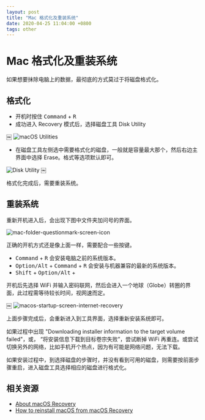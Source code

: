 ```yaml
---
layout: post
title: "Mac 格式化及重装系统"
date: 2020-04-25 11:04:00 +0800
tags: other
---
```

    
# Mac 格式化及重装系统


如果想要抹除电脑上的数据，最彻底的方式莫过于将磁盘格式化。

## 格式化
- 开机时按住 <kbd>Command</kbd> + <kbd>R</kbd>
- 成功进入 Recovery 模式后，选择磁盘工具 Disk Utility

￼
![macOS Utilities](https://user-images.githubusercontent.com/3783096/72892697-21172900-3d52-11ea-93c3-be5d5322cb89.jpg)


- 在磁盘工具左侧选中需要格式化的磁盘，一般就是容量最大那个，然后右边主界面中选择 Erase。格式等选项默认即可。

![Disk Utility](https://user-images.githubusercontent.com/3783096/72892703-283e3700-3d52-11ea-9c7a-e823d7cd7924.jpg)
￼

格式化完成后，需要重装系统。

## 重装系统

重新开机进入后，会出现下图中文件夹加问号的界面。

![mac-folder-questionmark-screen-icon](https://user-images.githubusercontent.com/3783096/72892711-2e341800-3d52-11ea-8d9d-265424f0d8e1.png)


正确的开机方式还是像上面一样，需要配合一些按键。
- <kbd>Command</kbd> + <kbd>R</kbd> 会安装电脑之前的系统版本。
- <kbd>Option/Alt</kbd> + <kbd>Command</kbd> + <kbd>R</kbd> 会安装与机器兼容的最新的系统版本。
- <kbd>Shift</kbd> + <kbd>Option/Alt</kbd> + 

开机后先选择 WiFi 并输入密码联网，然后会进入一个地球（Globe）转圈的界面，此过程需等待较长时间，视网速而定。

￼
![macos-startup-screen-internet-recovery](https://user-images.githubusercontent.com/3783096/72892718-33916280-3d52-11ea-8bff-042780f93ac9.jpg)


上面步骤完成后，会重新进入到工具界面，选择重新安装系统即可。

如果过程中出现 "Downloading installer information to the target volume failed"，或， “将安装信息下载到目标卷宗失败”，尝试断掉 WiFi 再重连。或尝试切换另外的网络，比如手机开个热点，因为有可能是网络问题，无法下载。

如果安装过程中，到选择磁盘的步骤时，并没有看到可用的磁盘，则需要按前面步骤重启，进入磁盘工具选择相应的磁盘进行格式化。


## 相关资源

- [About macOS Recovery](https://support.apple.com/en-nz/HT201314)
- [How to reinstall macOS from macOS Recovery](https://support.apple.com/en-us/HT204904)

    